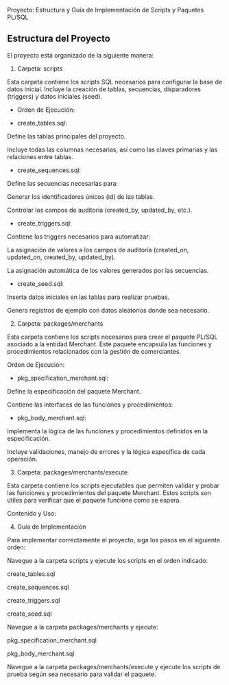 Proyecto: Estructura y Guía de Implementación de Scripts y Paquetes PL/SQL

## Estructura del Proyecto

El proyecto está organizado de la siguiente manera:

1. Carpeta: scripts

Esta carpeta contiene los scripts SQL necesarios para configurar la base de datos inicial. Incluye la creación de tablas, secuencias, disparadores (triggers) y datos iniciales (seed).

* Orden de Ejecución:

- create_tables.sql:

Define las tablas principales del proyecto.

Incluye todas las columnas necesarias, así como las claves primarias y las relaciones entre tablas.

- create_sequences.sql:

Define las secuencias necesarias para:

Generar los identificadores únicos (id) de las tablas.

Controlar los campos de auditoría (created_by, updated_by, etc.).

- create_triggers.sql:

Contiene los triggers necesarios para automatizar:

La asignación de valores a los campos de auditoría (created_on, updated_on, created_by, updated_by).

La asignación automática de los valores generados por las secuencias.

- create_seed.sql:

Inserta datos iniciales en las tablas para realizar pruebas.

Genera registros de ejemplo con datos aleatorios donde sea necesario.

2. Carpeta: packages/merchants

Esta carpeta contiene los scripts necesarios para crear el paquete PL/SQL asociado a la entidad Merchant. Este paquete encapsula las funciones y procedimientos relacionados con la gestión de comerciantes.

Orden de Ejecución:

- pkg_specification_merchant.sql:

Define la especificación del paquete Merchant.

Contiene las interfaces de las funciones y procedimientos:

- pkg_body_merchant.sql:

Implementa la lógica de las funciones y procedimientos definidos en la especificación.

Incluye validaciones, manejo de errores y la lógica específica de cada operación.

3. Carpeta: packages/merchants/execute

Esta carpeta contiene los scripts ejecutables que permiten validar y probar las funciones y procedimientos del paquete Merchant. Estos scripts son útiles para verificar que el paquete funcione como se espera.

Contenido y Uso:

4. Guía de Implementación

Para implementar correctamente el proyecto, siga los pasos en el siguiente orden:

Navegue a la carpeta scripts y ejecute los scripts en el orden indicado:

create_tables.sql

create_sequences.sql

create_triggers.sql

create_seed.sql

Navegue a la carpeta packages/merchants y ejecute:

pkg_specification_merchant.sql

pkg_body_merchant.sql

Navegue a la carpeta packages/merchants/execute y ejecute los scripts de prueba según sea necesario para validar el paquete.
